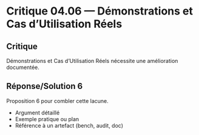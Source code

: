 # Critique 04.06 — Démonstrations et Cas d’Utilisation Réels

## Critique
Démonstrations et Cas d’Utilisation Réels nécessite une amélioration documentée.

## Réponse/Solution 6
Proposition 6 pour combler cette lacune.

- Argument détaillé
- Exemple pratique ou plan
- Référence à un artefact (bench, audit, doc)
